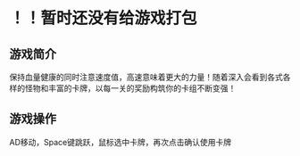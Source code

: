# ！！暂时还没有给游戏打包 
## 游戏简介
保持血量健康的同时注意速度值，高速意味着更大的力量！随着深入会看到各式各样的怪物和丰富的卡牌，以每一关的奖励构筑你的卡组不断变强！
## 游戏操作
AD移动，Space键跳跃，鼠标选中卡牌，再次点击确认使用卡牌
